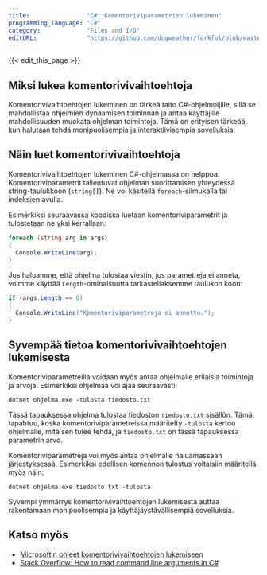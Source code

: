 ```yaml
---
title:                "C#: Komentoriviparametrien lukeminen"
programming_language: "C#"
category:             "Files and I/O"
editURL:              "https://github.com/dogweather/forkful/blob/master/content/fi/c-sharp/reading-command-line-arguments.md"
---
```


{{< edit_this_page >}}

## Miksi lukea komentorivivaihtoehtoja

Komentorivivaihtoehtojen lukeminen on tärkeä taito C#-ohjelmoijille, sillä se mahdollistaa ohjelmien dynaamisen toiminnan ja antaa käyttäjille mahdollisuuden muokata ohjelman toimintoja. Tämä on erityisen tärkeää, kun halutaan tehdä monipuolisempia ja interaktiivisempia sovelluksia.

## Näin luet komentorivivaihtoehtoja

Komentorivivaihtoehtojen lukeminen C#-ohjelmassa on helppoa. Komentoriviparametrit tallentuvat ohjelman suorittamisen yhteydessä string-taulukkoon (```string[]```). Ne voi käsitellä ```foreach```-silmukalla tai indeksien avulla.

Esimerkiksi seuraavassa koodissa luetaan komentoriviparametrit ja tulostetaan ne yksi kerrallaan:

```C#
foreach (string arg in args)
{
  Console.WriteLine(arg);
}
```

Jos haluamme, että ohjelma tulostaa viestin, jos parametreja ei anneta, voimme käyttää ```Length```-ominaisuutta tarkastellaksemme taulukon koon:

```C#
if (args.Length == 0)
{
  Console.WriteLine("Komentoriviparametreja ei annettu.");
}
```

## Syvempää tietoa komentorivivaihtoehtojen lukemisesta

Komentoriviparametreilla voidaan myös antaa ohjelmalle erilaisia toimintoja ja arvoja. Esimerkiksi ohjelmaa voi ajaa seuraavasti:

```
dotnet ohjelma.exe -tulosta tiedosto.txt
```

Tässä tapauksessa ohjelma tulostaa tiedoston ```tiedosto.txt``` sisällön. Tämä tapahtuu, koska komentoriviparametreissa määritelty ```-tulosta``` kertoo ohjelmalle, mitä sen tulee tehdä, ja ```tiedosto.txt``` on tässä tapauksessa parametrin arvo.

Komentoriviparametreja voi myös antaa ohjelmalle haluamassaan järjestyksessä. Esimerkiksi edellisen komennon tulostus voitaisiin määritellä myös näin:

```
dotnet ohjelma.exe tiedosto.txt -tulosta
```

Syvempi ymmärrys komentorivivaihtoehtojen lukemisesta auttaa rakentamaan monipuolisempia ja käyttäjäystävällisempiä sovelluksia.

## Katso myös

- [Microsoftin ohjeet komentorivivaihtoehtojen lukemiseen](https://docs.microsoft.com/en-us/dotnet/csharp/programming-guide/main-and-command-args/command-line-arguments)
- [Stack Overflow: How to read command line arguments in C#](https://stackoverflow.com/questions/1365407/how-to-read-command-line-arguments-in-c-sharp)